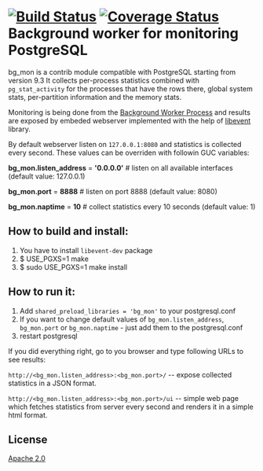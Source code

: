 [![Build Status](https://travis-ci.org/CyberDem0n/bg_mon.svg?branch=master)](https://travis-ci.org/CyberDem0n/bg_mon) [![Coverage Status](https://coveralls.io/repos/github/CyberDem0n/bg_mon/badge.svg?branch=master)](https://coveralls.io/github/CyberDem0n/bg_mon?branch=master)
Background worker for monitoring PostgreSQL
===========================================

bg\_mon is a contrib module compatible with PostgreSQL starting from version 9.3
It collects per-process statistics combined with `pg_stat_activity` for the processes that have the rows there, global system stats, per-partition information and the memory stats.

Monitoring is being done from the [Background Worker Process](http://www.postgresql.org/docs/9.3/static/bgworker.html) and results are exposed by embeded webserver implemented with the help of [libevent](http://libevent.org/) library.

By default webserver listen on `127.0.0.1:8080` and statistics is collected every second.
These values can be overriden with followin GUC variables:

**bg_mon.listen_address** = **'0.0.0.0'** # listen on all available interfaces (default value: 127.0.0.1)

**bg_mon.port** = **8888** # listen on port 8888 (default value: 8080)

**bg_mon.naptime** = **10** # collect statistics every 10 seconds (default value: 1)

How to build and install:
-------------------------

1. You have to install `libevent-dev` package
2. $ USE\_PGXS=1 make
3. $ sudo USE\_PGXS=1 make install

How to run it:
--------------
1. Add `shared_preload_libraries = 'bg_mon'` to your postgresql.conf
2. If you want to change default values of `bg_mon.listen_address`, `bg_mon.port` or `bg_mon.naptime` - just add them to the postgresql.conf
3. restart postgresql

If you did everything right, go to you browser and type following URLs to see results:

`http://<bg_mon.listen_address>:<bg_mon.port>/` -- expose collected statistics in a JSON format.

`http://<bg_mon.listen_address>:<bg_mon.port>/ui` -- simple web page which fetches statistics from server every second and renders it in a simple html format.


License
-------
[Apache 2.0](http://www.apache.org/licenses/LICENSE-2.0)
